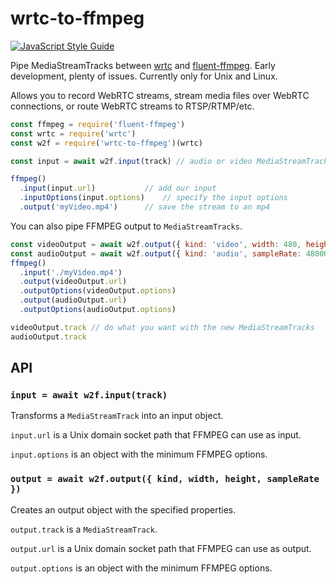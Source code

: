 # wrtc-to-ffmpeg

[![JavaScript Style Guide](https://img.shields.io/badge/code_style-standard-brightgreen.svg)](https://standardjs.com)

Pipe MediaStreamTracks between [wrtc](https://github.com/node-webrtc/node-webrtc) and [fluent-ffmpeg](https://github.com/fluent-ffmpeg/node-fluent-ffmpeg). Early development, plenty of issues. Currently only for Unix and Linux.

Allows you to record WebRTC streams, stream media files over WebRTC connections, or route WebRTC streams to RTSP/RTMP/etc. 

```javascript
const ffmpeg = require('fluent-ffmpeg')
const wrtc = require('wrtc')
const w2f = require('wrtc-to-ffmpeg')(wrtc)

const input = await w2f.input(track) // audio or video MediaStreamTrack

ffmpeg()
  .input(input.url) 		  // add our input
  .inputOptions(input.options)    // specify the input options
  .output('myVideo.mp4')  	  // save the stream to an mp4
```

You can also pipe FFMPEG output to `MediaStreamTracks`.

```javascript
const videoOutput = await w2f.output({ kind: 'video', width: 480, height: 360 })
const audioOutput = await w2f.output({ kind: 'audio', sampleRate: 48000 })
ffmpeg()
  .input('./myVideo.mp4')  
  .output(videoOutput.url)  					
  .outputOptions(videoOutput.options) 
  .output(audioOutput.url)  					
  .outputOptions(audioOutput.options) 

videoOutput.track // do what you want with the new MediaStreamTracks
audioOutput.track
```

## API
### `input = await w2f.input(track)`

Transforms a `MediaStreamTrack` into an input object.

`input.url` is a Unix domain socket path that FFMPEG can use as input.

`input.options` is an object with the minimum FFMPEG options.

### `output = await w2f.output({ kind, width, height, sampleRate })`

Creates an output object with the specified properties.

`output.track` is a `MediaStreamTrack`.

`output.url` is a Unix domain socket path that FFMPEG can use as output.
 
`output.options` is an object with the minimum FFMPEG options.

